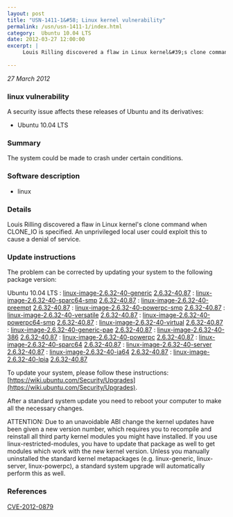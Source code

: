 ```yaml
---
layout: post
title: "USN-1411-1&#58; Linux kernel vulnerability"
permalink: /usn/usn-1411-1/index.html
category:  Ubuntu 10.04 LTS
date: 2012-03-27 12:00:00
excerpt: |
     Louis Rilling discovered a flaw in Linux kernel&#39;s clone command when CLONE_IO is specified. An unprivileged local user could exploit this to cause a denial of service. 
    
--- 
```

 
 

*27 March 2012*

### linux vulnerability

A security issue affects these releases of Ubuntu and its derivatives:

* Ubuntu 10.04 LTS

### Summary

The system could be made to crash under certain conditions. 

### Software description

* linux 

### Details

 Louis Rilling discovered a flaw in Linux kernel&#39;s clone command when CLONE_IO is specified. An unprivileged local user could exploit this to cause a denial of service. 

### Update instructions

The problem can be corrected by updating your system to the following package version:

Ubuntu 10.04 LTS
 : [linux-image-2.6.32-40-generic](https://launchpad.net/ubuntu/+source/linux) <span> [2.6.32-40.87](https://launchpad.net/ubuntu/+source/linux/2.6.32-40.87) </span> 
 : [linux-image-2.6.32-40-sparc64-smp](https://launchpad.net/ubuntu/+source/linux) <span> [2.6.32-40.87](https://launchpad.net/ubuntu/+source/linux/2.6.32-40.87) </span> 
 : [linux-image-2.6.32-40-preempt](https://launchpad.net/ubuntu/+source/linux) <span> [2.6.32-40.87](https://launchpad.net/ubuntu/+source/linux/2.6.32-40.87) </span> 
 : [linux-image-2.6.32-40-powerpc-smp](https://launchpad.net/ubuntu/+source/linux) <span> [2.6.32-40.87](https://launchpad.net/ubuntu/+source/linux/2.6.32-40.87) </span> 
 : [linux-image-2.6.32-40-versatile](https://launchpad.net/ubuntu/+source/linux) <span> [2.6.32-40.87](https://launchpad.net/ubuntu/+source/linux/2.6.32-40.87) </span> 
 : [linux-image-2.6.32-40-powerpc64-smp](https://launchpad.net/ubuntu/+source/linux) <span> [2.6.32-40.87](https://launchpad.net/ubuntu/+source/linux/2.6.32-40.87) </span> 
 : [linux-image-2.6.32-40-virtual](https://launchpad.net/ubuntu/+source/linux) <span> [2.6.32-40.87](https://launchpad.net/ubuntu/+source/linux/2.6.32-40.87) </span> 
 : [linux-image-2.6.32-40-generic-pae](https://launchpad.net/ubuntu/+source/linux) <span> [2.6.32-40.87](https://launchpad.net/ubuntu/+source/linux/2.6.32-40.87) </span> 
 : [linux-image-2.6.32-40-386](https://launchpad.net/ubuntu/+source/linux) <span> [2.6.32-40.87](https://launchpad.net/ubuntu/+source/linux/2.6.32-40.87) </span> 
 : [linux-image-2.6.32-40-powerpc](https://launchpad.net/ubuntu/+source/linux) <span> [2.6.32-40.87](https://launchpad.net/ubuntu/+source/linux/2.6.32-40.87) </span> 
 : [linux-image-2.6.32-40-sparc64](https://launchpad.net/ubuntu/+source/linux) <span> [2.6.32-40.87](https://launchpad.net/ubuntu/+source/linux/2.6.32-40.87) </span> 
 : [linux-image-2.6.32-40-server](https://launchpad.net/ubuntu/+source/linux) <span> [2.6.32-40.87](https://launchpad.net/ubuntu/+source/linux/2.6.32-40.87) </span> 
 : [linux-image-2.6.32-40-ia64](https://launchpad.net/ubuntu/+source/linux) <span> [2.6.32-40.87](https://launchpad.net/ubuntu/+source/linux/2.6.32-40.87) </span> 
 : [linux-image-2.6.32-40-lpia](https://launchpad.net/ubuntu/+source/linux) <span> [2.6.32-40.87](https://launchpad.net/ubuntu/+source/linux/2.6.32-40.87) </span> 

To update your system, please follow these instructions: [https://wiki.ubuntu.com/Security/Upgrades](https://wiki.ubuntu.com/Security/Upgrades).

After a standard system update you need to reboot your computer to make all the necessary changes.

ATTENTION: Due to an unavoidable ABI change the kernel updates have been given a new version number, which requires you to recompile and reinstall all third party kernel modules you might have installed. If you use linux-restricted-modules, you have to update that package as well to get modules which work with the new kernel version. Unless you manually uninstalled the standard kernel metapackages (e.g. linux-generic, linux-server, linux-powerpc), a standard system upgrade will automatically perform this as well. 

### References

 
 [CVE-2012-0879](http://people.ubuntu.com/~ubuntu-security/cve/CVE-2012-0879)
 

